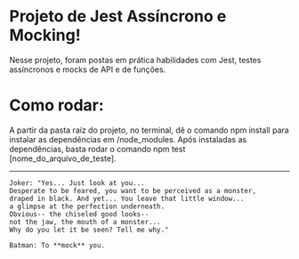 # Projeto de Jest Assíncrono e Mocking!

Nesse projeto, foram postas em prática habilidades com Jest, testes assíncronos e mocks de API e de funções.

# Como rodar:

A partir da pasta raíz do projeto, no terminal, dê o comando npm install para instalar as dependências em /node_modules. 
Após instaladas as dependências, basta rodar o comando npm test \[nome_do_arquivo_de_teste\].

---
```
Joker: "Yes... Just look at you... 
Desperate to be feared, you want to be perceived as a monster, 
draped in black. And yet... You leave that little window... 
a glimpse at the perfection underneath. 
Obvious-- the chiseled good looks-- 
not the jaw, the mouth of a monster... 
Why do you let it be seen? Tell me why."

Batman: To **mock** you.
```

